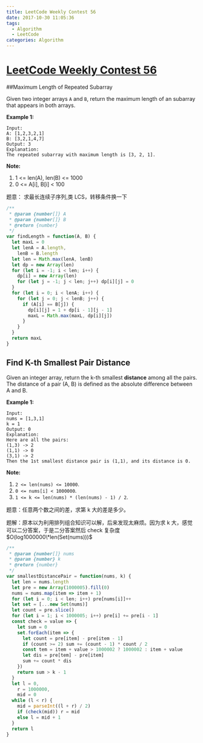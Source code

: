 ```yaml
---
title: LeetCode Weekly Contest 56
date: 2017-10-30 11:05:36
tags:
  - Algorithm
  - LeetCode
categories: Algorithm
---
```


# [LeetCode Weekly Contest 56](https://leetcode.com/contest/leetcode-weekly-contest-56/)

##Maximum Length of Repeated Subarray

Given two integer arrays `A` and `B`, return the maximum length of an subarray that appears in both arrays.

**Example 1:**

```
Input:
A: [1,2,3,2,1]
B: [3,2,1,4,7]
Output: 3
Explanation:
The repeated subarray with maximum length is [3, 2, 1].
```

<!--more-->

**Note:**

1. 1 <= len(A), len(B) <= 1000
2. 0 <= A[i], B[i] < 100

题意： 求最长连续子序列,类 LCS，转移条件换一下

```javascript
/**
 * @param {number[]} A
 * @param {number[]} B
 * @return {number}
 */
var findLength = function(A, B) {
  let maxL = 0
  let lenA = A.length,
    lenB = B.length
  let len = Math.max(lenA, lenB)
  let dp = new Array(len)
  for (let i = -1; i < len; i++) {
    dp[i] = new Array(len)
    for (let j = -1; j < len; j++) dp[i][j] = 0
  }
  for (let i = 0; i < lenA; i++) {
    for (let j = 0; j < lenB; j++) {
      if (A[i] == B[j]) {
        dp[i][j] = 1 + dp[i - 1][j - 1]
        maxL = Math.max(maxL, dp[i][j])
      }
    }
  }
  return maxL
}
```

## Find K-th Smallest Pair Distance

Given an integer array, return the k-th smallest **distance** among all the pairs. The distance of a pair (A, B) is defined as the absolute difference between A and B.

**Example 1:**

```
Input:
nums = [1,3,1]
k = 1
Output: 0
Explanation:
Here are all the pairs:
(1,3) -> 2
(1,1) -> 0
(3,1) -> 2
Then the 1st smallest distance pair is (1,1), and its distance is 0.
```

**Note:**

1. `2 <= len(nums) <= 10000`.
2. `0 <= nums[i] < 1000000`.
3. `1 <= k <= len(nums) * (len(nums) - 1) / 2`.

题意：任意两个数之间的差，求第 k 大的差是多少。

题解：原本以为利用排列组合知识可以解，后来发现太麻烦。因为求 k 大，感觉可以二分答案，于是二分答案然后 check 复杂度$O(log1000000\*len(Set(nums)))$

```javascript
/**
 * @param {number[]} nums
 * @param {number} k
 * @return {number}
 */
var smallestDistancePair = function(nums, k) {
  let len = nums.length
  let pre = new Array(1000005).fill(0)
  nums = nums.map(item => item + 1)
  for (let i = 0; i < len; i++) pre[nums[i]]++
  let set = [...new Set(nums)]
  let count = pre.slice()
  for (let i = 1; i < 1000005; i++) pre[i] += pre[i - 1]
  const check = value => {
    let sum = 0
    set.forEach(item => {
      let count = pre[item] - pre[item - 1]
      if (count >= 2) sum += (count - 1) * count / 2
      const tem = item + value > 1000002 ? 1000002 : item + value
      let dis = pre[tem] - pre[item]
      sum += count * dis
    })
    return sum > k - 1
  }
  let l = 0,
    r = 1000000,
    mid = 0
  while (l < r) {
    mid = parseInt((l + r) / 2)
    if (check(mid)) r = mid
    else l = mid + 1
  }
  return l
}
```
